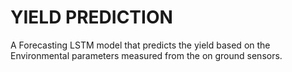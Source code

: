 # YIELD PREDICTION
A Forecasting LSTM model that predicts the yield based on the Environmental parameters measured from the on ground sensors.
